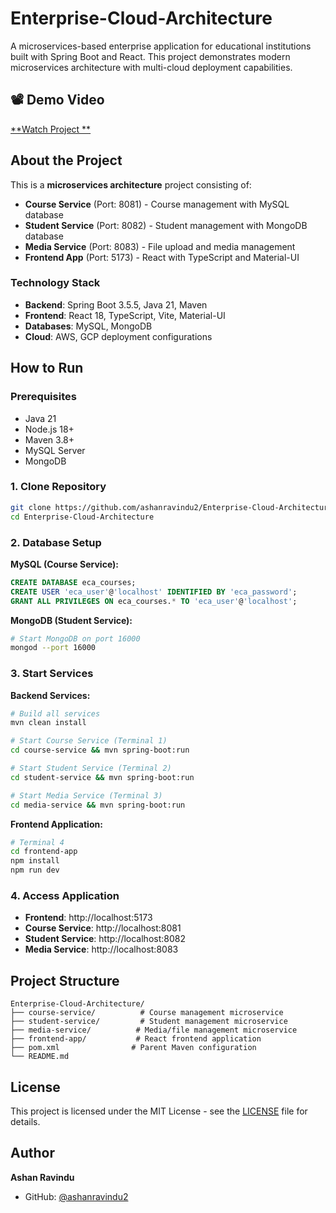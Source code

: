 # Enterprise-Cloud-Architecture

A microservices-based enterprise application for educational institutions built with Spring Boot and React. This project demonstrates modern microservices architecture with multi-cloud deployment capabilities.

## 📽️ Demo Video
[**Watch Project **](https://drive.google.com/file/d/17xdZx_RDFtBrGXIIbMAMHNCXwJNOdLLY/view?usp=sharing)

## About the Project

This is a **microservices architecture** project consisting of:

- **Course Service** (Port: 8081) - Course management with MySQL database
- **Student Service** (Port: 8082) - Student management with MongoDB database
- **Media Service** (Port: 8083) - File upload and media management
- **Frontend App** (Port: 5173) - React with TypeScript and Material-UI

### Technology Stack
- **Backend**: Spring Boot 3.5.5, Java 21, Maven
- **Frontend**: React 18, TypeScript, Vite, Material-UI
- **Databases**: MySQL, MongoDB
- **Cloud**: AWS, GCP deployment configurations

## How to Run

### Prerequisites
- Java 21
- Node.js 18+
- Maven 3.8+
- MySQL Server
- MongoDB

### 1. Clone Repository
```bash
git clone https://github.com/ashanravindu2/Enterprise-Cloud-Architecture.git
cd Enterprise-Cloud-Architecture
```

### 2. Database Setup

**MySQL (Course Service):**
```sql
CREATE DATABASE eca_courses;
CREATE USER 'eca_user'@'localhost' IDENTIFIED BY 'eca_password';
GRANT ALL PRIVILEGES ON eca_courses.* TO 'eca_user'@'localhost';
```

**MongoDB (Student Service):**
```bash
# Start MongoDB on port 16000
mongod --port 16000
```

### 3. Start Services

**Backend Services:**
```bash
# Build all services
mvn clean install

# Start Course Service (Terminal 1)
cd course-service && mvn spring-boot:run

# Start Student Service (Terminal 2)  
cd student-service && mvn spring-boot:run

# Start Media Service (Terminal 3)
cd media-service && mvn spring-boot:run
```

**Frontend Application:**
```bash
# Terminal 4
cd frontend-app
npm install
npm run dev
```

### 4. Access Application
- **Frontend**: http://localhost:5173
- **Course Service**: http://localhost:8081
- **Student Service**: http://localhost:8082
- **Media Service**: http://localhost:8083

## Project Structure
```
Enterprise-Cloud-Architecture/
├── course-service/          # Course management microservice
├── student-service/         # Student management microservice
├── media-service/          # Media/file management microservice
├── frontend-app/           # React frontend application
├── pom.xml                # Parent Maven configuration
└── README.md
```

## License

This project is licensed under the MIT License - see the [LICENSE](LICENSE) file for details.

## Author

**Ashan Ravindu**
- GitHub: [@ashanravindu2](https://github.com/ashanravindu2)

